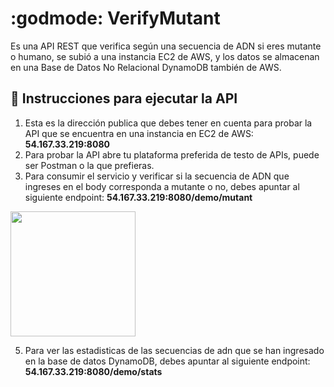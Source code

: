 # :godmode: VerifyMutant
Es una API REST que verifica según una secuencia de ADN si eres mutante o humano, se subió a una instancia EC2 de AWS, y los datos se almacenan en una Base de Datos No Relacional DynamoDB también de AWS.

## :rocket: Instrucciones para ejecutar la API

1. Esta es la dirección publica que debes tener en cuenta para probar la API que se encuentra en una instancia en EC2 de AWS: **54.167.33.219:8080**
2. Para probar la API abre tu plataforma preferida de testo de APIs, puede ser Postman o la que prefieras.
3. Para consumir el servicio y verificar si la secuencia de ADN que ingreses en el body corresponda a mutante o no, debes apuntar al siguiente endpoint: **54.167.33.219:8080/demo/mutant**

<img src="https://github.com/lalopez13/BOG001-data-lovers/blob/LAURA-AVANCES/src/img/Prototipo_baja_fidelidad_cel.jpeg" width="200">

5. Para ver las estadisticas de las secuencias de adn que se han ingresado en la base de datos DynamoDB, debes apuntar al siguiente endpoint: **54.167.33.219:8080/demo/stats**
